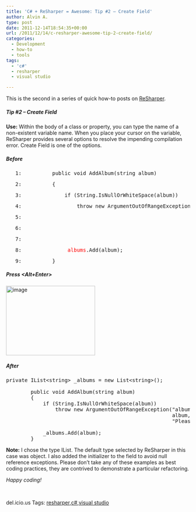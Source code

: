 ```yaml
---
title: 'C# + ReSharper = Awesome: Tip #2 – Create Field'
author: Alvin A.
type: post
date: 2011-12-14T18:54:35+00:00
url: /2011/12/14/c-resharper-awesome-tip-2-create-field/
categories:
  - Development
  - how-to
  - tools
tags:
  - 'c#'
  - resharper
  - visual studio

---
```

This is the second in a series of quick how-to posts on <a href="http://www.jetbrains.com/resharper/" target="_blank">ReSharper</a>.

##### Tip #2 – Create Field

**Use:** Within the body of a class or property, you can type the name of a non-existent variable name. When you place your cursor on the variable, ReSharper provides several options to resolve the impending compilation error. Create Field is one of the options.

##### Before

<div class="csharpcode">
  <pre><span class="lnum">   1:  </span>        <span class="kwrd">public</span> <span class="kwrd">void</span> AddAlbum(<span class="kwrd">string</span> album)</pre>

<pre><span class="lnum">   2:  </span>        {</pre>

<pre><span class="lnum">   3:  </span>            <span class="kwrd">if</span> (String.IsNullOrWhiteSpace(album))</pre>

<pre><span class="lnum">   4:  </span>                <span class="kwrd">throw</span> <span class="kwrd">new</span> ArgumentOutOfRangeException(<span class="str">"album"</span>,</pre>

<pre><span class="lnum">   5:  </span>                                                      album,</pre>

<pre><span class="lnum">   6:  </span>                                                      <span class="str">"Please provide an album name."</span>);</pre>

<pre><span class="lnum">   7:  </span>&#160;</pre>

<pre><span class="lnum">   8:  </span>            <font color="#ff0000">_albums</font>.Add(album);</pre>

<pre><span class="lnum">   9:  </span>        }</pre>
</div>

##### Press <Alt+Enter>

[<img loading="lazy" decoding="async" style="background-image: none; border-bottom: 0px; border-left: 0px; margin: 0px; padding-left: 0px; padding-right: 0px; display: inline; border-top: 0px; border-right: 0px; padding-top: 0px" title="image" border="0" alt="image" src="/wp-content/uploads/image_thumb1.png" width="244" height="190" />][1]

##### After

<pre class="csharpcode"><span class="kwrd">private</span> IList&lt;<span class="kwrd">string</span>&gt; _albums = <span class="kwrd">new</span> List&lt;<span class="kwrd">string</span>&gt;();

        <span class="kwrd">public</span> <span class="kwrd">void</span> AddAlbum(<span class="kwrd">string</span> album)
        {
            <span class="kwrd">if</span> (String.IsNullOrWhiteSpace(album))
                <span class="kwrd">throw</span> <span class="kwrd">new</span> ArgumentOutOfRangeException(<span class="str">"album"</span>,
                                                      album,
                                                      <span class="str">"Please provide an album name."</span>);

            _albums.Add(album);
        }</pre>

**Note:** I chose the type IList<string>. The default type selected by ReSharper in this case was object. I also added the initializer to the field to avoid null reference exceptions. Please don’t take any of these examples as best coding practices, they are contrived to demonstrate a particular refactoring.

_Happy coding!_

&#160;

<div style="padding-bottom: 0px; margin: 0px; padding-left: 0px; padding-right: 0px; display: inline; float: none; padding-top: 0px" id="scid:0767317B-992E-4b12-91E0-4F059A8CECA8:e7b269f4-f697-4e1c-82f7-3e8589274e7f" class="wlWriterEditableSmartContent">
  del.icio.us Tags: <a href="http://del.icio.us/popular/resharper" rel="tag">resharper</a>,<a href="http://del.icio.us/popular/c%23" rel="tag">c#</a>,<a href="http://del.icio.us/popular/visual+studio" rel="tag">visual studio</a>
</div>

 [1]: /wp-content/uploads/image12.png